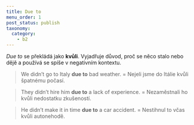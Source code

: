 ```yaml
---
title: Due to
menu_order: 1
post_status: publish
taxonomy:
  category:
    - b2
---
```


_Due to_ se překládá jako **kvůli**. Vyjadřuje důvod, proč se něco stalo nebo dějě a používá se spíše v negativním kontextu.

> We didn’t go to Italy **due to** bad weather. = Nejeli jsme do Itálie kvůli špatnému počasí.

> They didn’t hire him **due to** a lack of experience. = Nezaměstnali ho kvůli nedostatku zkušeností.

> He didn’t make it in time **due to** a car accident. = Nestihnul to včas kvůli autonehodě.
